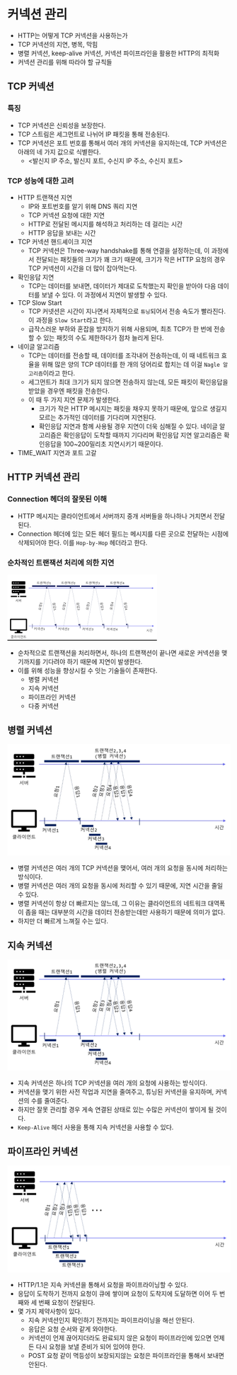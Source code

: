 # 커넥션 관리

- HTTP는 어떻게 TCP 커넥션을 사용하는가
- TCP 커넥션의 지연, 병목, 막힘
- 병렬 커넥션, keep-alive 커넥션, 커넥션 파이프라인을 활용한 HTTP의 최적화
- 커넥션 관리를 위해 따라야 할 규칙들

## TCP 커넥션
### 특징
- TCP 커넥션은 신뢰성을 보장한다.
- TCP 스트림은 세그먼트로 나뉘어 IP 패킷을 통해 전송된다.
- TCP 커넥션은 포트 번호를 통해서 여러 개의 커넥션을 유지하는데, TCP 커넥션은 아래의 네 가지 값으로 식별한다.
  - <발신지 IP 주소, 발신지 포트, 수신지 IP 주소, 수신지 포트>

### TCP 성능에 대한 고려

- HTTP 트랜잭션 지연
  - IP와 포트번호를 알기 위해 DNS 쿼리 지연
  - TCP 커넥션 요청에 대한 지연
  - HTTP로 전달된 메시지를 해석하고 처리하는 데 걸리는 시간
  - HTTP 응답을 보내는 시간
- TCP 커넥션 핸드셰이크 지연
  - TCP 커넥션은 Three-way handshake를 통해 연결을 설정하는데, 이 과정에서 전달되는 패킷들의 크기가 꽤 크기 때문에, 크기가 작은 HTTP 요청의 경우 TCP 커넥션이 시간을 더 많이 잡아먹는다.
- 확인응답 지연 
  - TCP는 데이터를 보내면, 데이터가 제대로 도착했는지 확인을 받아야 다음 데이터를 보낼 수 있다. 이 과정에서 지연이 발생할 수 있다.
- TCP Slow Start
    - TCP 커넷션은 시간이 지나면서 자체적으로 `튜닝`되어서 전송 속도가 빨라진다. 이 과정을 `Slow Start`라고 한다.
    - 급작스러운 부하와 혼잡을 방지하기 위해 사용되며, 최초 TCP가 한 번에 전송할 수 있는 패킷의 수도 제한하다가 점차 늘리게 된다.
- 네이글 알고리즘
  - TCP는 데이터를 전송할 때, 데이터를 조각내어 전송하는데, 이 때 네트워크 효율을 위해 많은 양의 TCP 데이터를 한 개의 덩어리로 합치는 데 이걸 `Nagle 알고리즘`이라고 한다.
  - 세그먼트가 최대 크기가 되지 않으면 전송하지 않는데, 모든 패킷이 확인응답을 받았을 경우엔 패킷을 전송한다.
  - 이 때 두 가지 지연 문제가 발생한다.
    - 크기가 작은 HTTP 메시지는 패킷을 채우지 못하기 때문에, 앞으로 생길지 모르는 추가적인 데이터를 기다리며 지연된다.
    - 확인응답 지연과 함께 사용될 경우 지연이 더욱 심해질 수 있다. 네이글 알고리즘은 확인응답이 도착할 때까지 기다리며 확인응답 지연 알고리즘은 확인응답을 100~200밀리초 지연시키기 때문이다.
- TIME_WAIT 지연과 포트 고갈

## HTTP 커넥션 관리
### Connection 헤더의 잘못된 이해
- HTTP 메시지는 클라이언트에서 서버까지 중개 서버들을 하나하나 거치면서 전달된다.
- Connection 헤더에 있는 모든 헤더 필드는 메시지를 다른 곳으로 전달하는 시점에 삭제되어야 한다. 이를 `Hop-by-Hop` 헤더라고 한다.

### 순차적인 트랜잭션 처리에 의한 지연
![img.png](image/4_img.png)

- 순차적으로 트랜잭션을 처리하면서, 하나의 트랜잭션이 끝나면 새로운 커넥션을 맺기까지를 기다려야 하기 때문에 지연이 발생한다.
- 이를 위해 성능을 향상시킬 수 잇는 기술들이 존재한다.
  - 병렬 커넥션
  - 지속 커넥션
  - 파이프라인 커넥션
  - 다중 커넥션

## 병렬 커넥션
![img_1.png](image/4_img_1.png)

- 병렬 커넥션은 여러 개의 TCP 커넥션을 맺어서, 여러 개의 요청을 동시에 처리하는 방식이다.
- 병렬 커넥션은 여러 개의 요청을 동시에 처리할 수 있기 때문에, 지연 시간을 줄일 수 있다.
- 병렬 커넥션이 항상 더 빠르지는 않느데, 그 이유는 클라이언트의 네트워크 대역폭이 좁을 때는 대부분의 시간을 데이터 전송받는데만 사용하기 때문에 의미가 없다.
- 하지만 더 빠르게 느껴질 수는 있다.

## 지속 커넥션
![img_5.png](image/4_img_5.png)

- 지속 커넥션은 하나의 TCP 커넥션을 여러 개의 요청에 사용하는 방식이다.
- 커넥션을 맺기 위한 사전 작업과 지연을 줄여주고, 튜닝된 커넥션을 유지하며, 커넥션의 수를 줄여준다.
- 하지만 잘못 관리할 경우 게속 연결된 상태로 있는 수많은 커넥션이 쌓이게 될 것이다.
- `Keep-Alive` 헤더 사용을 통해 지속 커넥션을 사용할 수 있다.

## 파이프라인 커넥션
![img_4.png](image/4_img_4.png)

- HTTP/1.1은 지속 커넥션을 통해서 요청을 파이프라이닝할 수 있다.
- 응답이 도착하기 전까지 요청이 큐에 쌓이며 요청이 도착지에 도달하면 이어 두 번째와 세 번째 요청이 전달된다.
- 몇 가지 제약사항이 있다.
  - 지속 커넥션인지 확인하기 전까지는 파이프라이닝을 해선 안된다.
  - 응답은 요청 순서와 같게 와야한다.
  - 커넥션이 언제 끊어지더라도 완료되지 않은 요청이 파이프라인에 있으면 언제든 다시 요청을 보낼 준비가 되어 있어야 한다.
  - POST 요청 같이 멱등성이 보장되지않는 요청은 파이프라인을 통해서 보내면 안된다.

